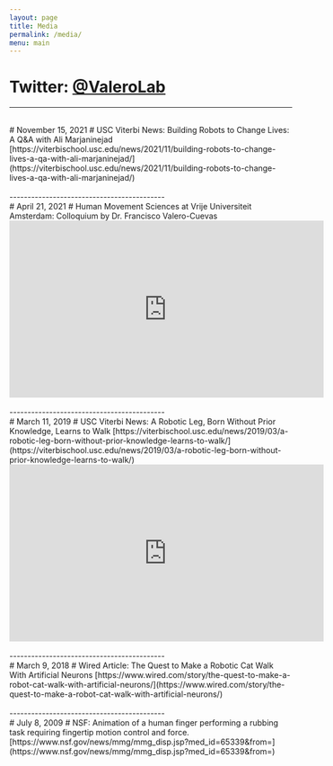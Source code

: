 ```yaml
---
layout: page
title: Media
permalink: /media/
menu: main
---
```

# Twitter: [@ValeroLab](https://twitter.com/valerolab)
-------------------------------------------
<br>
# November 15, 2021
# USC Viterbi News: Building Robots to Change Lives: A Q&A with Ali Marjaninejad
[https://viterbischool.usc.edu/news/2021/11/building-robots-to-change-lives-a-qa-with-ali-marjaninejad/](https://viterbischool.usc.edu/news/2021/11/building-robots-to-change-lives-a-qa-with-ali-marjaninejad/)
<br><br>
-------------------------------------------
<br>
# April 21, 2021
# Human Movement Sciences at Vrije Universiteit Amsterdam: Colloquium by Dr. Francisco Valero-Cuevas
<iframe width="560" height="315" src="https://www.youtube-nocookie.com/embed/js33AeV-IMA" title="YouTube video player" frameborder="0" allow="accelerometer; autoplay; clipboard-write; encrypted-media; gyroscope; picture-in-picture" allowfullscreen></iframe>
<br><br>
-------------------------------------------
<br>
# March 11, 2019
# USC Viterbi News: A Robotic Leg, Born Without Prior Knowledge, Learns to Walk
[https://viterbischool.usc.edu/news/2019/03/a-robotic-leg-born-without-prior-knowledge-learns-to-walk/](https://viterbischool.usc.edu/news/2019/03/a-robotic-leg-born-without-prior-knowledge-learns-to-walk/)
<iframe width="560" height="315" src="https://www.youtube-nocookie.com/embed/oe8tgMMdpqg" title="YouTube video player" frameborder="0" allow="accelerometer; autoplay; clipboard-write; encrypted-media; gyroscope; picture-in-picture" allowfullscreen></iframe>
<br><br>
-------------------------------------------
<br>
# March 9, 2018
# Wired Article: The Quest to Make a Robotic Cat Walk With Artificial Neurons
[https://www.wired.com/story/the-quest-to-make-a-robot-cat-walk-with-artificial-neurons/](https://www.wired.com/story/the-quest-to-make-a-robot-cat-walk-with-artificial-neurons/)
<br><br>
-------------------------------------------
<br>
# July 8, 2009
# NSF: Animation of a human finger performing a rubbing task requiring fingertip motion control and force.
[https://www.nsf.gov/news/mmg/mmg_disp.jsp?med_id=65339&from=](https://www.nsf.gov/news/mmg/mmg_disp.jsp?med_id=65339&from=)
